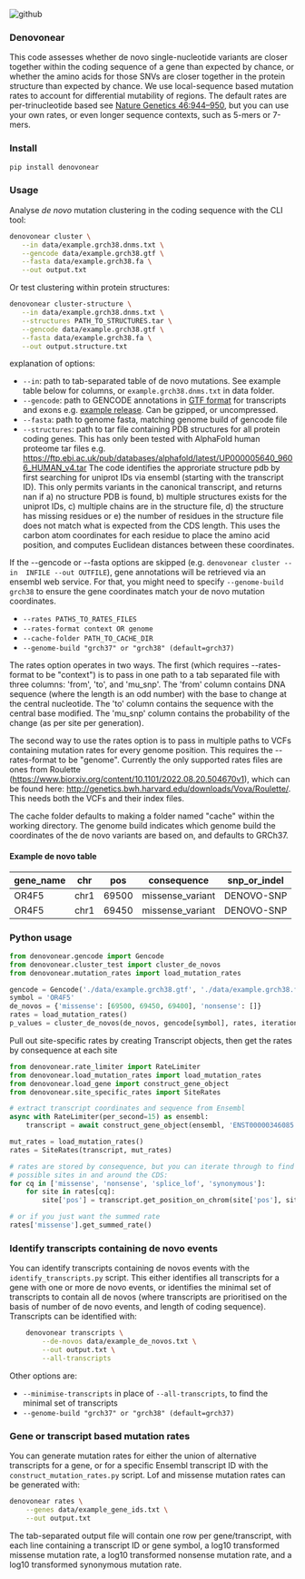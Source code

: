 ![github](https://github.com/jeremymcrae/denovonear/actions/workflows/python-package.yml/badge.svg)

### Denovonear

This code assesses whether de novo single-nucleotide variants are closer
together within the coding sequence of a gene than expected by chance, or whether 
the amino acids for those SNVs are closer together in the protein structure than 
expected by chance. We use local-sequence based mutation rates to account for
differential mutability of regions. The default rates are per-trinucleotide 
based see [Nature Genetics 46:944–950](http://www.nature.com/ng/journal/v46/n9/full/ng.3050.html), 
but you can use your own rates, or even longer sequence contexts, such as 5-mers 
or 7-mers.

### Install
```sh
pip install denovonear
```

### Usage
Analyse *de novo* mutation clustering in the coding sequence with the CLI tool:

```sh
denovonear cluster \
   --in data/example.grch38.dnms.txt \
   --gencode data/example.grch38.gtf \
   --fasta data/example.grch38.fa \
   --out output.txt
```

Or test clustering within protein structures:
```sh
denovonear cluster-structure \
   --in data/example.grch38.dnms.txt \
   --structures PATH_TO_STRUCTURES.tar \
   --gencode data/example.grch38.gtf \
   --fasta data/example.grch38.fa \
   --out output.structure.txt
```

explanation of options:
 - `--in`: path to tab-separated table of de novo mutations. See example table below for columns, or `example.grch38.dnms.txt` in data folder.
 - `--gencode`: path to GENCODE annotations in 
   [GTF format](https://www.ensembl.org/info/website/upload/gff.html) for 
   transcripts and exons e.g. 
   [example release](https://ftp.ebi.ac.uk/pub/databases/gencode/Gencode_human/release_38/gencode.v38.annotation.gtf.gz). Can be gzipped, or uncompressed.
 - `--fasta`: path to genome fasta, matching genome build of gencode file
 - `--structures`: path to tar file containing PDB structures for all protein coding
   genes. This has only been tested with AlphaFold human proteome tar files
   e.g. https://ftp.ebi.ac.uk/pub/databases/alphafold/latest/UP000005640_9606_HUMAN_v4.tar
   The code identifies the approriate structure pdb by first searching for uniprot
   IDs via ensembl (starting with the transcript ID). This only permits variants
   in the canonical transcript, and returns nan if a) no structure PDB is found,
   b) multiple structures exists for the uniprot IDs, c) multiple chains are
   in the structure file, d) the structure has missing residues or e) the 
   number of residues in the structure file does not match what is expected from
   the CDS length. This uses the carbon atom coordinates for each residue to
   place the amino acid position, and computes Euclidean distances between
   these coordinates.

If the --gencode or --fasta options are skipped (e.g. `denovonear cluster --in 
INFILE --out OUTFILE`), gene annotations will be retrieved via an ensembl web 
service. For that, you might need to specify `--genome-build grch38` to ensure
the gene coordinates match your de novo mutation coordinates.

* `--rates PATHS_TO_RATES_FILES`
* `--rates-format context OR genome`
* `--cache-folder PATH_TO_CACHE_DIR`
* `--genome-build "grch37" or "grch38" (default=grch37)`

The rates option operates in two ways. The first (which requires --rates-format 
to be "context") is to pass in one path to a tab separated file with three columns: 
'from', 'to', and 'mu_snp'. The 'from' column contains DNA sequence (where the
length is an odd number) with the base to change at the central nucleotide. The
'to' column contains the sequence with the central base modified. The 'mu_snp'
column contains the probability of the change (as per site per generation).

The second way to use the rates option is to pass in multiple paths to VCFs
containing mutation rates for every genome position. This requires the --rates-format
to be "genome". Currently the only supported rates files are ones from Roulette
(https://www.biorxiv.org/content/10.1101/2022.08.20.504670v1), which can be found
here: http://genetics.bwh.harvard.edu/downloads/Vova/Roulette/. This needs both
the VCFs and their index files.

The cache folder defaults to making a folder named "cache" within the working
directory. The genome build indicates which genome build the coordinates of the
de novo variants are based on, and defaults to GRCh37.

#### Example de novo table

gene_name | chr | pos | consequence | snp_or_indel
 ---      | --- | --- | ---         |  ---
OR4F5 | chr1 | 69500 | missense_variant | DENOVO-SNP
OR4F5 | chr1 | 69450 | missense_variant | DENOVO-SNP

### Python usage

```py
from denovonear.gencode import Gencode
from denovonear.cluster_test import cluster_de_novos
from denovonear.mutation_rates import load_mutation_rates

gencode = Gencode('./data/example.grch38.gtf', './data/example.grch38.fa')
symbol = 'OR4F5'
de_novos = {'missense': [69500, 69450, 69400], 'nonsense': []}
rates = load_mutation_rates()
p_values = cluster_de_novos(de_novos, gencode[symbol], rates, iterations=1000000)
```

Pull out site-specific rates by creating Transcript objects, then get the
rates by consequence at each site

```py
from denovonear.rate_limiter import RateLimiter
from denovonear.load_mutation_rates import load_mutation_rates
from denovonear.load_gene import construct_gene_object
from denovonear.site_specific_rates import SiteRates

# extract transcript coordinates and sequence from Ensembl
async with RateLimiter(per_second=15) as ensembl:
    transcript = await construct_gene_object(ensembl, 'ENST00000346085')

mut_rates = load_mutation_rates()
rates = SiteRates(transcript, mut_rates)

# rates are stored by consequence, but you can iterate through to find all
# possible sites in and around the CDS:
for cq in ['missense', 'nonsense', 'splice_lof', 'synonymous']:
    for site in rates[cq]:
        site['pos'] = transcript.get_position_on_chrom(site['pos'], site['offset'])

# or if you just want the summed rate
rates['missense'].get_summed_rate()
```

### Identify transcripts containing de novo events

You can identify transcripts containing de novos events with the
`identify_transcripts.py` script. This either identifies all transcripts for a
gene with one or more de novo events, or identifies the minimal set of
transcripts to contain all de novos (where transcripts are prioritised on the
basis of number of de novo events, and length of coding sequence). Transcripts
can be identified with:

```sh
    denovonear transcripts \
        --de-novos data/example_de_novos.txt \
        --out output.txt \
        --all-transcripts
```

Other options are:

* `--minimise-transcripts` in place of `--all-transcripts`, to find the minimal
  set of transcripts
* `--genome-build "grch37" or "grch38" (default=grch37)`

### Gene or transcript based mutation rates
You can generate mutation rates for either the union of alternative transcripts
for a gene, or for a specific Ensembl transcript ID with the
`construct_mutation_rates.py` script. Lof and missense mutation rates can be
generated with:

```sh
denovonear rates \
    --genes data/example_gene_ids.txt \
    --out output.txt
```

The tab-separated output file will contain one row per gene/transcript, with
each line containing a transcript ID or gene symbol, a log10 transformed
missense mutation rate, a log10 transformed nonsense mutation rate, and a log10
transformed synonymous mutation rate.
